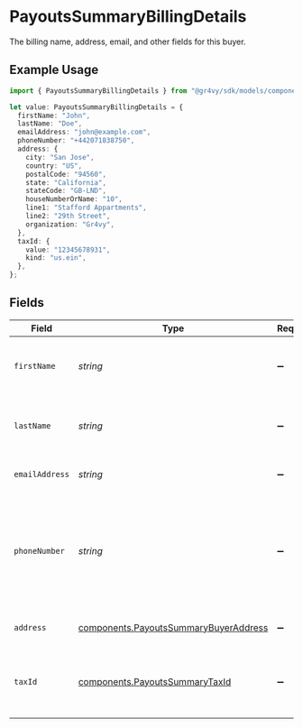 # PayoutsSummaryBillingDetails

The billing name, address, email, and other fields for this buyer.

## Example Usage

```typescript
import { PayoutsSummaryBillingDetails } from "@gr4vy/sdk/models/components";

let value: PayoutsSummaryBillingDetails = {
  firstName: "John",
  lastName: "Doe",
  emailAddress: "john@example.com",
  phoneNumber: "+442071838750",
  address: {
    city: "San Jose",
    country: "US",
    postalCode: "94560",
    state: "California",
    stateCode: "GB-LND",
    houseNumberOrName: "10",
    line1: "Stafford Appartments",
    line2: "29th Street",
    organization: "Gr4vy",
  },
  taxId: {
    value: "12345678931",
    kind: "us.ein",
  },
};
```

## Fields

| Field                                                                                           | Type                                                                                            | Required                                                                                        | Description                                                                                     | Example                                                                                         |
| ----------------------------------------------------------------------------------------------- | ----------------------------------------------------------------------------------------------- | ----------------------------------------------------------------------------------------------- | ----------------------------------------------------------------------------------------------- | ----------------------------------------------------------------------------------------------- |
| `firstName`                                                                                     | *string*                                                                                        | :heavy_minus_sign:                                                                              | The first name(s) or given name for the buyer.                                                  | John                                                                                            |
| `lastName`                                                                                      | *string*                                                                                        | :heavy_minus_sign:                                                                              | The last name, or family name, of the buyer.                                                    | Doe                                                                                             |
| `emailAddress`                                                                                  | *string*                                                                                        | :heavy_minus_sign:                                                                              | The email address for the buyer.                                                                | john@example.com                                                                                |
| `phoneNumber`                                                                                   | *string*                                                                                        | :heavy_minus_sign:                                                                              | The phone number for the buyer which should be formatted according to the E164 number standard. | +14155552671                                                                                    |
| `address`                                                                                       | [components.PayoutsSummaryBuyerAddress](../../models/components/payoutssummarybuyeraddress.md)  | :heavy_minus_sign:                                                                              | The billing address for the buyer.                                                              |                                                                                                 |
| `taxId`                                                                                         | [components.PayoutsSummaryTaxId](../../models/components/payoutssummarytaxid.md)                | :heavy_minus_sign:                                                                              | The tax ID information associated with the billing details.                                     |                                                                                                 |